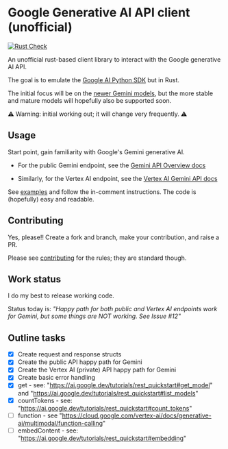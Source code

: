 # Google Generative AI API client (unofficial)

[![Rust Check](https://github.com/avastmick/google-generative-ai-rs/actions/workflows/rust-check.yml/badge.svg)](https://github.com/avastmick/google-generative-ai-rs/actions/workflows/rust-check.yml)

An unofficial rust-based client library to interact with the Google generative AI API.

The goal is to emulate the [Google AI Python SDK](https://github.com/google/generative-ai-python) but in Rust.

The initial focus will be on the [newer Gemini models](https://blog.google/technology/ai/google-gemini-ai/), but the more stable and mature models will hopefully also be supported soon.

⚠️ Warning: initial working out; it will change very frequently. ⚠️

## Usage

Start point, gain familiarity with Google's Gemini generative AI.

- For the public Gemini endpoint, see the [Gemini API Overview docs](https://ai.google.dev/docs/gemini_api_overview)

- Similarly, for the Vertex AI endpoint, see the [Vertex AI Gemini API docs](https://cloud.google.com/vertex-ai/docs/generative-ai/model-reference/gemini#text_1)

See [examples](examples) and follow the in-comment instructions. The code is (hopefully) easy and readable.

## Contributing

Yes, please!! Create a fork and branch, make your contribution, and raise a PR.

Please see [contributing](CONTRIBUTING.md) for the rules; they are standard though.

## Work status

I do my best to release working code.

Status today is: *"Happy path for both public and Vertex AI endpoints work for Gemini, but some things are NOT working. See Issue #12"*

## Outline tasks

- [X] Create request and response structs
- [X] Create the public API happy path for Gemini
- [X] Create the Vertex AI (private) API happy path for Gemini
- [X] Create basic error handling
- [X] get - see: "<https://ai.google.dev/tutorials/rest_quickstart#get_model>" and "<https://ai.google.dev/tutorials/rest_quickstart#list_models>"
- [X] countTokens - see: "<https://ai.google.dev/tutorials/rest_quickstart#count_tokens>"
- [ ] function - see "<https://cloud.google.com/vertex-ai/docs/generative-ai/multimodal/function-calling>"
- [ ] embedContent - see: "<https://ai.google.dev/tutorials/rest_quickstart#embedding>"

